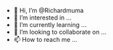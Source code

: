 - 👋 Hi, I’m @Richardmuma
- 👀 I’m interested in ...
- 🌱 I’m currently learning ...
- 💞️ I’m looking to collaborate on ...
- 📫 How to reach me ...

<!---
Richardmuma/Richardmuma is a ✨ special ✨ repository because its `README.md` (this file) appears on your GitHub profile.
You can click the Preview link to take a look at your changes.
--->
